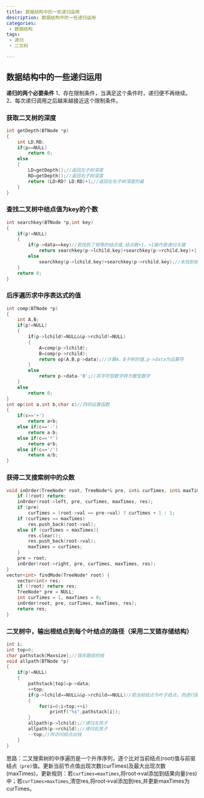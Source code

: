 ```yaml
---
title: 数据结构中的一些递归运用
description: 数据结构中的一些递归运用
categories:
 - 数据结构
tags:
 - 递归
 - 二叉树

---
```




## 数据结构中的一些递归运用



**递归的两个必要条件**
1、存在限制条件，当满足这个条件时，递归便不再继续。
2、每次递归调用之后越来越接近这个限制条件。

### 获取二叉树的深度

```C
int getDepth(BTNode *p)
{
    int LD,RD;
    if(p==NULL)
        return 0;
    else
    {
        LD=getDepth();//返回左子树深度
        RD=getDepth();//返回右子树深度
        return (LD>RD? LD:RD)+1;//返回左右子树深度的最
    }
}
```



### 查找二叉树中结点值为key的个数

```C
int searchkey(BTNode *p,int key)
{
    if(p!=NULL)
    {
        if(p->data==key)//若找到了相等的结点值,结点数+1，+1操作是递归关键
            return searchkey(p->lchild,key)+searchkey(p->rchild,key)+1;
        else
            searchkey(p->lchild,key)+searchkey(p->rchild,key);//未找到继续遍历子结点
    }
    return 0;
}
```



### 后序遍历求中序表达式的值

```C
int comp(BTNode *p)
{
    int A,B;
    if(p!=NULL)
    {
        if(p->lchild!=NULL&&p->rchild!=NULL)
        {
            A=comp(p->lchild);
            B=comp(p->rchild);
            return op(A,B,p->data);//计算A、B子树的值,p->data为运算符
        }
        else
            return p->data-'0';//将字符型数字转为整型数字
    }
    else
        return 0;
}
int op(int a,int b,char c)//四则运算函数
{
    if(c=='+')
        return a+b;
    else if(c=='-')
        return a-b;
    else if(c=='*')
        return a*b;
    else if(c=='/')
        return a/b;
}
```

### 获得二叉搜索树中的众数
```C++
void inOrder(TreeNode* root, TreeNode*& pre, int& curTimes, int& maxTimes, vector<int>& res){
    if (!root) return;
    inOrder(root->left, pre, curTimes, maxTimes, res);
    if (pre)
        curTimes = (root->val == pre->val) ? curTimes + 1 : 1;
    if (curTimes == maxTimes)
        res.push_back(root->val);
    else if (curTimes > maxTimes){
        res.clear();
        res.push_back(root->val);
        maxTimes = curTimes;
    }
    pre = root;
    inOrder(root->right, pre, curTimes, maxTimes, res);
}
vector<int> findMode(TreeNode* root) {
    vector<int> res;
    if (!root) return res;
    TreeNode* pre = NULL;
    int curTimes = 1, maxTimes = 0;
    inOrder(root, pre, curTimes, maxTimes, res);
    return res;
}
```




### 二叉树中，输出根结点到每个叶结点的路径（采用二叉链存储结构）

```C
int i;
int top=0;
char pathstack[Maxsize];//保存路径的栈
void allpath(BTNode *p)
{
    if(p!=NULL)
    {
        pathstack[top]=p->data;
        ++top;
        if(p->lchild==NULL&&p->rchild==NULL)//若当前结点为叶子结点，则进行路径打印
        {
            for(i=0;i<top;++i)
                printf("%s",pathstack[i]);
        }
        allpath(p->lchild);//递归左孩子
        allpath(p->rchild);//递归右孩子
        --top;//所访问结点出栈
    }
}
```

思路：二叉搜索树的中序遍历是一个升序序列，逐个比对当前结点(root)值与前驱结点`（pre)`值。更新当前节点值出现次数(curTimes)及最大出现次数(maxTimes)，更新规则：若`curTimes=maxTimes`,将root->val添加到结果向量(res)中；若`curTimes>maxTimes`,清空res,将root->val添加到res,并更新maxTimes为curTimes。